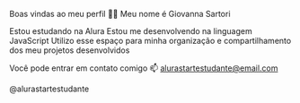 Boas vindas ao meu perfil 💙💙
Meu nome é Giovanna Sartori

Estou estudando na Alura
Estou me desenvolvendo na linguagem JavaScript
Utilizo esse espaço para minha organização e compartilhamento dos meu projetos desenvolvidos

Você pode entrar em contato comigo 📫
alurastartestudante@email.com


@alurastartestudante
